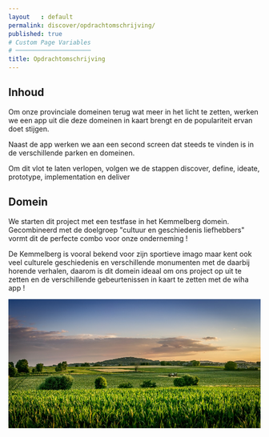 ```yaml
---
layout   : default
permalink: discover/opdrachtomschrijving/
published: true
# Custom Page Variables
# ─────────────────────
title: Opdrachtomschrijving
---
```


## Inhoud

<p>Om onze provinciale domeinen terug wat meer in het licht te zetten, werken we een app uit die deze domeinen in kaart brengt en 
de populariteit ervan doet stijgen.</p>

<p>Naast de app werken we aan een second screen dat steeds te vinden is in de verschillende parken en domeinen.</p>

<p>Om dit vlot te laten verlopen, volgen we de stappen discover, define, ideate, prototype, implementation en deliver</p>

## Domein

<p>We starten dit project met een testfase in het Kemmelberg domein. Gecombineerd met de doelgroep "cultuur en geschiedenis liefhebbers" vormt dit de perfecte combo voor onze onderneming !</p>

<p>De Kemmelberg is vooral bekend voor zijn sportieve imago maar kent ook veel culturele geschiedenis en verschillende monumenten met de daarbij horende verhalen, daarom is dit domein ideaal om ons project op uit te zetten en de verschillende gebeurtenissen in kaart te zetten met de wiha app !</p>

<img src="./../../assets/images/kemmel.jpg" class="introimg">

